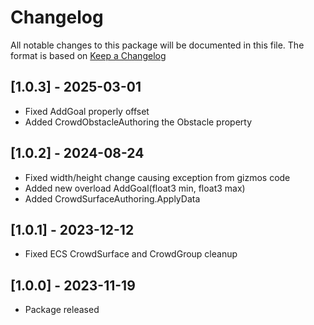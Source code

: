 # Changelog
All notable changes to this package will be documented in this file. The format is based on [Keep a Changelog](http://keepachangelog.com/en/1.0.0/)

## [1.0.3] - 2025-03-01
- Fixed AddGoal properly offset
- Added CrowdObstacleAuthoring the Obstacle property

## [1.0.2] - 2024-08-24
- Fixed width/height change causing exception from gizmos code
- Added new overload AddGoal(float3 min, float3 max)
- Added CrowdSurfaceAuthoring.ApplyData

## [1.0.1] - 2023-12-12
- Fixed ECS CrowdSurface and CrowdGroup cleanup

## [1.0.0] - 2023-11-19
- Package released